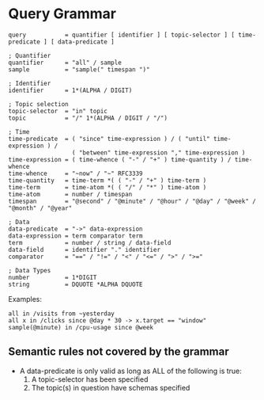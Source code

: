 # Query Grammar

```abnf
query           = quantifier [ identifier ] [ topic-selector ] [ time-predicate ] [ data-predicate ]

; Quantifier
quantifier      = "all" / sample
sample          = "sample(" timespan ")"

; Identifier
identifier      = 1*(ALPHA / DIGIT)

; Topic selection
topic-selector  = "in" topic
topic           = "/" 1*(ALPHA / DIGIT / "/")

; Time
time-predicate  = ( "since" time-expression ) / ( "until" time-expression ) / 
                  ( "between" time-expression "," time-expression )
time-expression = ( time-whence ( "-" / "+" ) time-quantity ) / time-whence
time-whence     = "~now" / "~" RFC3339
time-quantity   = time-term *( ( "-" / "+" ) time-term )
time-term       = time-atom *( ( "/" / "*" ) time-atom )
time-atom       = number / timespan
timespan        = "@second" / "@minute" / "@hour" / "@day" / "@week" / "@month" / "@year"

; Data
data-predicate  = "->" data-expression
data-expression = term comparator term
term            = number / string / data-field
data-field      = identifier "." identifier
comparator      = "==" / "!=" / "<" / "<=" / ">" / ">="

; Data Types
number          = 1*DIGIT
string          = DQUOTE *ALPHA DQUOTE
```

Examples:

```
all in /visits from ~yesterday
all x in /clicks since @day * 30 -> x.target == "window"
sample(@minute) in /cpu-usage since @week
```

## Semantic rules not covered by the grammar

* A data-predicate is only valid as long as ALL of the following is true:
  1. A topic-selector has been specified
  2. The topic(s) in question have schemas specified
